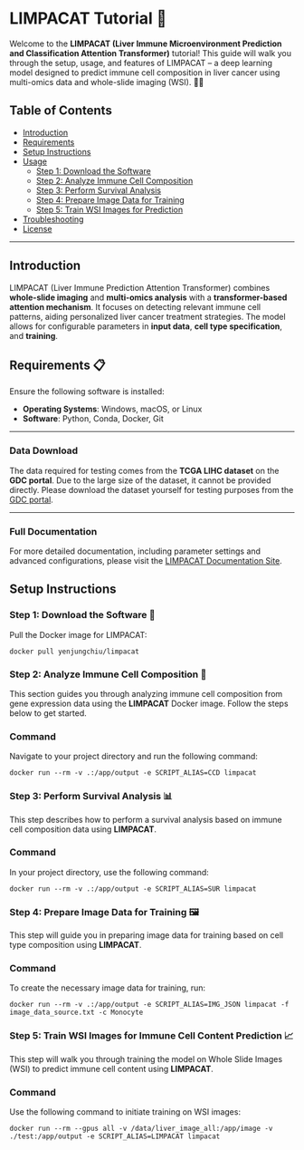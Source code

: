 # LIMPACAT Tutorial 🚀

Welcome to the **LIMPACAT (Liver Immune Microenvironment Prediction and Classification Attention Transformer)** tutorial! This guide will walk you through the setup, usage, and features of LIMPACAT – a deep learning model designed to predict immune cell composition in liver cancer using multi-omics data and whole-slide imaging (WSI). 🎨🧬

## Table of Contents
- [Introduction](#introduction)
- [Requirements](#requirements)
- [Setup Instructions](#setup-instructions)
- [Usage](#usage)
  - [Step 1: Download the Software](#step-1-download-the-software)
  - [Step 2: Analyze Immune Cell Composition](#step-2-analyze-immune-cell-composition)
  - [Step 3: Perform Survival Analysis](#step-3-perform-survival-analysis)
  - [Step 4: Prepare Image Data for Training](#step-4-prepare-image-data-for-training)
  - [Step 5: Train WSI Images for Prediction](#step-5-train-wsi-images-for-prediction)
- [Troubleshooting](#troubleshooting)
- [License](#license)

---

## Introduction

LIMPACAT (Liver Immune Prediction Attention Transformer) combines **whole-slide imaging** and **multi-omics analysis** with a **transformer-based attention mechanism**. It focuses on detecting relevant immune cell patterns, aiding personalized liver cancer treatment strategies. The model allows for configurable parameters in **input data**, **cell type specification**, and **training**.

## Requirements 📋
Ensure the following software is installed:
- **Operating Systems**: Windows, macOS, or Linux
- **Software**: Python, Conda, Docker, Git

---

### Data Download

The data required for testing comes from the **TCGA LIHC dataset** on the **GDC portal**. Due to the large size of the dataset, it cannot be provided directly. Please download the dataset yourself for testing purposes from the [GDC portal](https://portal.gdc.cancer.gov/).

---

### Full Documentation

For more detailed documentation, including parameter settings and advanced configurations, please visit the [LIMPACAT Documentation Site](https://holiday01.github.io/LIMPACAT/).


## Setup Instructions

### Step 1: Download the Software 🐋
Pull the Docker image for LIMPACAT:
```
docker pull yenjungchiu/limpacat
```

### Step 2: Analyze Immune Cell Composition 🧬

This section guides you through analyzing immune cell composition from gene expression data using the **LIMPACAT** Docker image. Follow the steps below to get started.

### Command
Navigate to your project directory and run the following command:
```
docker run --rm -v .:/app/output -e SCRIPT_ALIAS=CCD limpacat
```

### Step 3: Perform Survival Analysis 📊

This step describes how to perform a survival analysis based on immune cell composition data using **LIMPACAT**.

### Command
In your project directory, use the following command:
```
docker run --rm -v .:/app/output -e SCRIPT_ALIAS=SUR limpacat
```

### Step 4: Prepare Image Data for Training 🖼️

This step will guide you in preparing image data for training based on cell type composition using **LIMPACAT**.

### Command
To create the necessary image data for training, run:
```
docker run --rm -v .:/app/output -e SCRIPT_ALIAS=IMG_JSON limpacat -f image_data_source.txt -c Monocyte
```

### Step 5: Train WSI Images for Immune Cell Content Prediction 📈

This step will walk you through training the model on Whole Slide Images (WSI) to predict immune cell content using **LIMPACAT**.

### Command
Use the following command to initiate training on WSI images:
```
docker run --rm --gpus all -v /data/liver_image_all:/app/image -v ./test:/app/output -e SCRIPT_ALIAS=LIMPACAT limpacat
```

